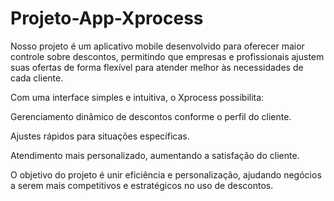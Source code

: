 # Projeto-App-Xprocess

Nosso projeto é um aplicativo mobile desenvolvido para oferecer maior controle sobre descontos, permitindo que empresas e profissionais ajustem suas ofertas de forma flexível para atender melhor às necessidades de cada cliente.

Com uma interface simples e intuitiva, o Xprocess possibilita:

Gerenciamento dinâmico de descontos conforme o perfil do cliente.

Ajustes rápidos para situações específicas.

Atendimento mais personalizado, aumentando a satisfação do cliente.

O objetivo do projeto é unir eficiência e personalização, ajudando negócios a serem mais competitivos e estratégicos no uso de descontos.

